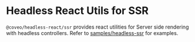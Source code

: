 # Headless React Utils for SSR

`@coveo/headless-react/ssr` provides react utilities for Server side rendering with headless controllers.
Refer to [samples/headless-ssr](https://github.com/coveo/ui-kit/tree/master/packages/samples/headless-ssr/src/app/react) for examples.
